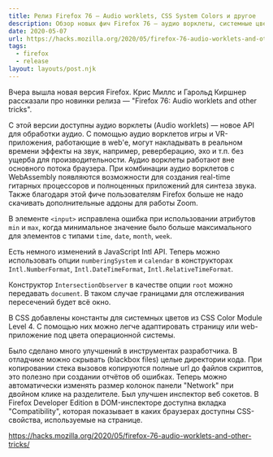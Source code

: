 ```yaml
---
title: Релиз Firefox 76 — Audio worklets, CSS System Colors и другое
description: Обзор новых фич Firefox 76 — аудио ворклеты, системные цвета в CSS, улучшение инструментов разработчика
date: 2020-05-07
url: https://hacks.mozilla.org/2020/05/firefox-76-audio-worklets-and-other-tricks/
tags:
  - firefox
  - release
layout: layouts/post.njk
---
```

Вчера вышла новая версия Firefox. Крис Миллс и Гарольд Киршнер рассказали про новинки релиза — "Firefox 76: Audio worklets and other tricks".

С этой версии доступны аудио ворклеты (Audio worklets) — новое API для обработки аудио. С помощью аудио ворклетов игры и VR-приложения, работающие в web'е, могут накладывать в реальном времени эффекты на звук, например, реверберацию, эхо и т.п. без ущерба для производительности. Аудио ворклеты работают вне основного потока браузера. При комбинации аудио ворклетов с WebAssembly появляются возможности для создания real-time гитарных процессоров и полноценных приложений для синтеза звука. Также благодаря этой фиче пользователям Firefox больше не надо скачивать дополнительные аддоны для работы Zoom.

В элементе `<input>` исправлена ошибка при использовании атрибутов `min` и `max`, когда минимальное значение было больше максимального для элементов с типами `time`, `date`, `month`, `week`.

Есть немного изменений в JavaScript Intl API. Теперь можно использовать опции `numberingSystem` и `calendar` в конструкторах `Intl.NumberFormat`, `Intl.DateTimeFormat`, `Intl.RelativeTimeFormat`.

Конструктор `IntersectionObserver` в качестве опции `root` можно передавать `document`. В таком случае границами для отслеживания пересечений будет вcё окно.

В CSS добавлены константы для системных цветов из CSS Color Module Level 4. С помощью них можно легче адаптировать страницу или web-приложение под цвета операционной системы.

Было сделано много улучшений в инструментах разработчика. В отладчике можно скрывать (blackbox files) целые директории кода. При копировании стека вызовов копируются полные url до файлов скриптов, это полезно при создании отчётов об ошибках. Теперь можно автоматически изменять размер колонок панели "Network" при двойном клике на разделителе. Был улучшен инспектор веб сокетов. В Firefox Developer Edition в DOM-инспекторе доступна вкладка "Compatibility", которая показывает в каких браузерах доступны CSS-свойства, используемые на странице.

https://hacks.mozilla.org/2020/05/firefox-76-audio-worklets-and-other-tricks/
